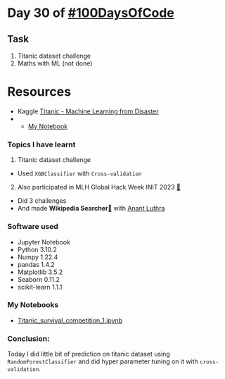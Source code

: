 # Day 30 of [#100DaysOfCode](https://twitter.com/Param3021/status/1543909519679705091)

## Task
1. Titanic dataset challenge
2. Maths with ML    (not done)

# Resources
- Kaggle [Titanic - Machine Learning from Disaster](https://www.kaggle.com/competitions/titanic/)
- - [My Notebook](https://www.kaggle.com/code/param302/titanic-survival-competition-1)

### Topics I have learnt
1. Titanic dataset challenge
- Used `XGBClassifier` with `Cross-validation`

2. Also participated in MLH Global Hack Week INIT 2023 [🔗](https://ghw.mlh.io/)
- Did 3 challenges
- And made **Wikipedia Searcher**[🔗](https://github.com/AnantLuthra/wikipedia_searcher) with [Anant Luthra](https://github.com/AnantLuthra)

### Software used
- Jupyter Notebook
- Python 3.10.2
- Numpy 1.22.4
- pandas 1.4.2
- Matplotlib 3.5.2
- Seaborn 0.11.2
- scikit-learn 1.1.1

### My Notebooks
- [Titanic_survival_competition_1.ipynb](./Titanic_survival_competition_1.ipynb)

### Conclusion:
Today I did little bit of prediction on titanic dataset using `RandomForestClassifier` and did hyper parameter tuning on it with `cross-validation`.